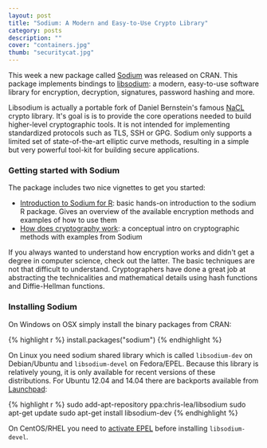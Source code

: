 ```yaml
---
layout: post
title: "Sodium: A Modern and Easy-to-Use Crypto Library"
category: posts
description: ""
cover: "containers.jpg"
thumb: "securitycat.jpg"
---
```


This week a new package called [Sodium](https://cran.r-project.org/web/packages/sodium/index.html) was released on CRAN. This package implements bindings to [libsodium](https://github.com/jedisct1/libsodium#readme): a modern, easy-to-use software library for encryption, decryption, signatures, password hashing and more.

Libsodium is actually a portable fork of Daniel Bernstein's famous [NaCL](http://nacl.cr.yp.to/) crypto library. It's goal is is to provide the core operations needed to build higher-level cryptographic tools. It is not intended for implementing standardized protocols such as TLS, SSH or GPG. Sodium only supports a limited set of state-of-the-art elliptic curve methods, resulting in a simple but very powerful tool-kit for building secure applications.

### Getting started with Sodium

The package includes two nice vignettes to get you started:

 - [Introduction to Sodium for R](https://cran.r-project.org/web/packages/sodium/vignettes/intro.html): basic hands-on introduction to the sodium R package. Gives an overview of the available encryption methods and examples of how to use them
 - [How does cryptography work](https://cran.r-project.org/web/packages/sodium/vignettes/crypto101.html): a conceptual intro on cryptographic methods with examples from Sodium

 If you always wanted to understand how encryption works and didn't get a degree in computer science, check out the latter. The basic techniques are not that difficult to understand. Cryptographers have done a great job at abstracting the technicalities and mathematical details using hash functions and Diffie-Hellman functions. 

### Installing Sodium

On Windows on OSX simply install the binary packages from CRAN:

{% highlight r %}
install.packages("sodium")
{% endhighlight %}

On Linux you need sodium shared library which is called `libsodium-dev` on Debian/Ubuntu and `libsodium-devel` on Fedora/EPEL. Because this library is relatively young, it is only available for recent versions of these distributions. For Ubuntu 12.04 and 14.04 there are backports available from [Launchpad](https://launchpad.net/~chris-lea/+archive/ubuntu/libsodium):

{% highlight r %}
sudo add-apt-repository ppa:chris-lea/libsodium
sudo apt-get update
sudo apt-get install libsodium-dev
{% endhighlight %}

On CentOS/RHEL you need to [activate EPEL](https://fedoraproject.org/wiki/EPEL/FAQ#How_can_I_install_the_packages_from_the_EPEL_software_repository.3F) before installing `libsodium-devel`. 